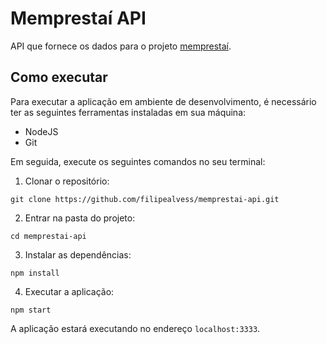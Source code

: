 # Memprestaí API
API que fornece os dados para o projeto [memprestaí](https://github.com/filipealvess/memprestai).

## Como executar
Para executar a aplicação em ambiente de desenvolvimento, é necessário ter as seguintes ferramentas instaladas em sua máquina:

- NodeJS
- Git

Em seguida, execute os seguintes comandos no seu terminal:

1) Clonar o repositório:
```
git clone https://github.com/filipealvess/memprestai-api.git
```

2) Entrar na pasta do projeto:
```
cd memprestai-api
```

3) Instalar as dependências:
```
npm install
```

4) Executar a aplicação:
```
npm start
```

A aplicação estará executando no endereço `localhost:3333`.